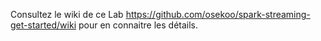 Consultez le wiki de ce Lab https://github.com/osekoo/spark-streaming-get-started/wiki pour en connaitre les détails.
